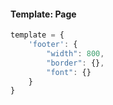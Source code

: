#### Template: Page

```javascript
template = {
    'footer': {
        "width": 800,
        "border": {},
        "font": {}
    }
}
```

